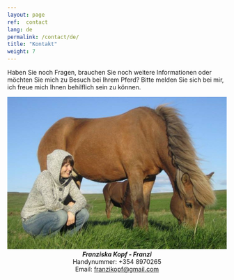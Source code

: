 ```yaml
---
layout: page
ref:  contact
lang: de
permalink: /contact/de/
title: "Kontakt"
weight: 7
---
```


Haben Sie noch Fragen, brauchen Sie noch weitere Informationen oder möchten Sie mich zu Besuch bei Ihrem Pferd?
Bitte melden Sie sich bei mir, ich freue mich Ihnen behilflich sein zu können.
<center>
<a href="/images/Kutur.jpg" data-lightbox="Kutur" data-title="Kútur und ich">
  <img src="/images/Kutur_thumb.jpg" title="Kútur und ich">
</a>
</center>

<center>
<strong><i>Franziska Kopf - Franzi</i></strong>
</center>

<center>
Handynummer: +354 8970265
</center>

<center>
Email: <a href="mailto:franzikopf@gmail.com">franzikopf@gmail.com</a>
</center>
